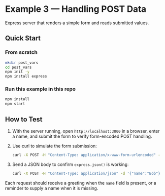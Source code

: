 # Example 3 — Handling POST Data

Express server that renders a simple form and reads submitted values.

## Quick Start

### From scratch

```bash
mkdir post_vars
cd post_vars
npm init -y
npm install express
```

### Run this example in this repo

```bash
npm install
npm start
```

## How to Test

1. With the server running, open `http://localhost:3000` in a browser, enter a name, and submit the form to verify form-encoded POST handling.
2. Use curl to simulate the form submission:

	```bash
	curl -X POST -H "Content-Type: application/x-www-form-urlencoded" -d "name=Alice" http://localhost:3000
	```

3. Send a JSON body to confirm `express.json()` is working:

	```bash
	curl -X POST -H "Content-Type: application/json" -d '{"name":"Bob"}' http://localhost:3000
	```

Each request should receive a greeting when the `name` field is present, or a reminder to supply a name when it is missing.
